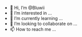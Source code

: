 - 👋 Hi, I’m @Bluwii
- 👀 I’m interested in ...
- 🌱 I’m currently learning ...
- 💞️ I’m looking to collaborate on ...
- 📫 How to reach me ...

<!---
Bluwii/Bluwii is a ✨ special ✨ repository because its `README.md` (this file) appears on your GitHub profile.
You can click the Preview link to take a look at your changes.
--->
